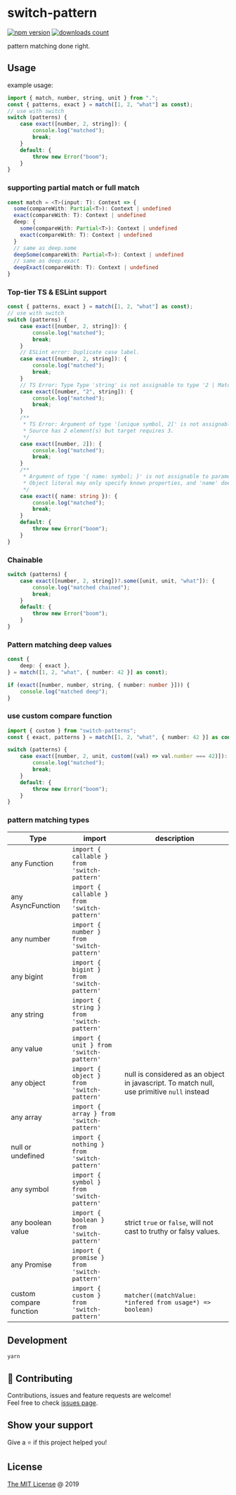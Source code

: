 # switch-pattern

[![npm version](https://badge.fury.io/js/switch-pattern.svg)](https://badge.fury.io/js/switch-pattern)
[![downloads count](https://img.shields.io/npm/dt/switch-pattern.svg)](https://www.npmjs.com/package/switch-pattern)

pattern matching done right.

## Usage

example usage:

```typescript
import { match, number, string, unit } from ".";
const { patterns, exact } = match([1, 2, "what"] as const);
// use with switch
switch (patterns) {
    case exact([number, 2, string]): {
        console.log("matched");
        break;
    }
    default: {
        throw new Error("boom");
    }
}
```

### supporting partial match or full match

```typescript
const match = <T>(input: T): Context => {
  some(compareWith: Partial<T>): Context | undefined
  exact(compareWith: T): Context | undefined
  deep: {
    some(compareWith: Partial<T>): Context | undefined
    exact(compareWith: T): Context | undefined
  }
  // same as deep.some
  deepSome(compareWith: Partial<T>): Context | undefined
  // same as deep.exact
  deepExact(compareWith: T): Context | undefined
}
```

### Top-tier TS & ESLint support

```typescript
const { patterns, exact } = match([1, 2, "what"] as const);
// use with switch
switch (patterns) {
    case exact([number, 2, string]): {
        console.log("matched");
        break;
    }
    // ESLint error: Duplicate case label.
    case exact([number, 2, string]): {
        console.log("matched");
        break;
    }
    // TS Error: Type Type 'string' is not assignable to type '2 | MatchCallback<2> | Types<2>'.
    case exact([number, "2", string]): {
        console.log("matched");
        break;
    }
    /**
     * TS Error: Argument of type '[unique symbol, 2]' is not assignable to parameter of type 'readonly [1 | MatchCallback<1> | Types<1>, 2 | MatchCallback<2> | Types<2>, "what" | MatchCallback<"what"> | Types<"what">]'.
     * Source has 2 element(s) but target requires 3.
     */
    case exact([number, 2]): {
        console.log("matched");
        break;
    }
    /**
     * Argument of type '{ name: symbol; }' is not assignable to parameter of type 'readonly [1 | MatchCallback<1> | Types<1>, 2 | MatchCallback<2> | Types<2>, "what" | MatchCallback<"what"> | Types<"what">]'.
     * Object literal may only specify known properties, and 'name' does not exist in type 'readonly [1 | MatchCallback<1> | Types<1>, 2 | MatchCallback<2> | Types<2>, "what" | MatchCallback<"what"> | Types<"what">]'.
     */
    case exact({ name: string }): {
        console.log("matched");
        break;
    }
    default: {
        throw new Error("boom");
    }
}
```

### Chainable

```typescript
switch (patterns) {
    case exact([number, 2, string])?.some([unit, unit, "what"]): {
        console.log("matched chained");
        break;
    }
    default: {
        throw new Error("boom");
    }
}
```

### Pattern matching deep values

```typescript
const {
    deep: { exact },
} = match([1, 2, "what", { number: 42 }] as const);

if (exact([number, number, string, { number: number }])) {
    console.log("matched deep");
}
```

### use custom compare function

```typescript
import { custom } from "switch-patterns";
const { exact, patterns } = match([1, 2, "what", { number: 42 }] as const);

switch (patterns) {
    case exact([number, 2, unit, custom((val) => val.number === 42)]): {
        console.log("matched");
        break;
    }
    default: {
        throw new Error("boom");
    }
}
```

### pattern matching types

| Type                    | import                                      | description                                                                                |
| ----------------------- | ------------------------------------------- | ------------------------------------------------------------------------------------------ |
| any Function            | `import { callable } from 'switch-pattern'` |                                                                                            |
| any AsyncFunction       | `import { callable } from 'switch-pattern'` |                                                                                            |
| any number              | `import { number } from 'switch-pattern'`   |                                                                                            |
| any bigint              | `import { bigint } from 'switch-pattern'`   |                                                                                            |
| any string              | `import { string } from 'switch-pattern'`   |                                                                                            |
| any value               | `import { unit } from 'switch-pattern'`     |                                                                                            |
| any object              | `import { object } from 'switch-pattern'`   | null is considered as an object in javascript. To match null, use primitive `null` instead |
| any array               | `import { array } from 'switch-pattern'`    |                                                                                            |
| null or undefined       | `import { nothing } from 'switch-pattern'`  |                                                                                            |
| any symbol              | `import { symbol } from 'switch-pattern'`   |                                                                                            |
| any boolean value       | `import { boolean } from 'switch-pattern'`  | strict `true` or `false`, will not cast to truthy or falsy values.                         |
| any Promise             | `import { promise } from 'switch-pattern'`  |                                                                                            |
| custom compare function | `import { custom } from 'switch-pattern'`   | `matcher((matchValue: *infered from usage*) => boolean)`                                   |

## Development

```bash
yarn
```

## 🤝 Contributing

Contributions, issues and feature requests are welcome!<br/>
Feel free to check [issues page](https://github.com/piecioshka/switch-pattern/issues/).

## Show your support

Give a ⭐️ if this project helped you!

## License

[The MIT License](http://piecioshka.mit-license.org) @ 2019
